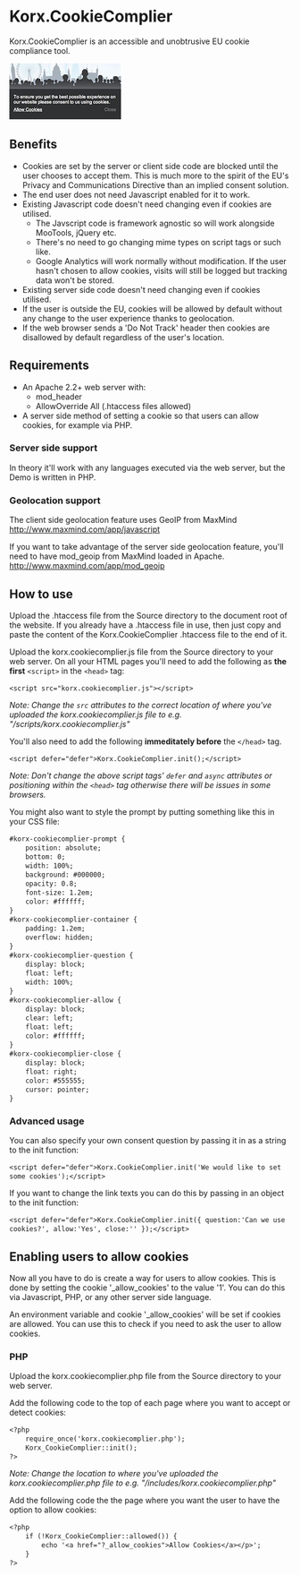 # Korx.CookieComplier

Korx.CookieComplier is an accessible and unobtrusive EU cookie compliance tool.

![Screenshot](https://github.com/korx/Korx.CookieComplier/raw/master/Graphics/screenshot.jpg)

## Benefits


* Cookies are set by the server or client side code are blocked until the user chooses to accept them. This is much more to the spirit of the EU's Privacy and Communications Directive than an implied consent solution.
* The end user does not need Javascript enabled for it to work.
* Existing Javascript code doesn't need changing even if cookies are utilised.
    * The Javscript code is framework agnostic so will work alongside MooTools, jQuery etc.
    * There's no need to go changing mime types on script tags or such like.
    * Google Analytics will work normally without modification. If the user hasn't chosen to allow cookies, visits will still be logged but tracking data won't be stored.
* Existing server side code doesn't need changing even if cookies utilised.
* If the user is outside the EU, cookies will be allowed by default without any change to the user experience thanks to geolocation.
* If the web browser sends a 'Do Not Track' header then cookies are disallowed by default regardless of the user's location.

## Requirements

* An Apache 2.2+ web server with:
    * mod_header
    * AllowOverride All (.htaccess files allowed)
* A server side method of setting a cookie so that users can allow cookies, for example via PHP.

### Server side support

In theory it'll work with any languages executed via the web server, but the Demo is written in PHP.

### Geolocation support

The client side geolocation feature uses GeoIP from MaxMind http://www.maxmind.com/app/javascript

If you want to take advantage of the server side geolocation feature, you'll need to have mod_geoip from MaxMind loaded in Apache. http://www.maxmind.com/app/mod_geoip

## How to use

Upload the .htaccess file from the Source directory to the document root of the website. If you already have a .htaccess file in use, then just copy and paste the content of the Korx.CookieComplier .htaccess file to the end of it.

Upload the korx.cookiecomplier.js file from the Source directory to your web server. On all your HTML pages you'll need to add the following as **the first** `<script>` in the `<head>` tag:

    <script src="korx.cookiecomplier.js"></script>

*Note: Change the `src` attributes to the correct location of where you've uploaded the korx.cookiecomplier.js file to e.g. "/scripts/korx.cookiecomplier.js"*

You'll also need to add the following **immeditately before** the `</head>` tag.

    <script defer="defer">Korx.CookieComplier.init();</script>

*Note: Don't change the above script tags' `defer` and `async` attributes or positioning within the `<head>` tag otherwise there will be issues in some browsers.*

You might also want to style the prompt by putting something like this in your CSS file:

    #korx-cookiecomplier-prompt {
        position: absolute;
        bottom: 0;
        width: 100%;
        background: #000000;
        opacity: 0.8;
        font-size: 1.2em;
        color: #ffffff;
    }
    #korx-cookiecomplier-container {
        padding: 1.2em;
        overflow: hidden;
    }
    #korx-cookiecomplier-question {
        display: block;
        float: left;
        width: 100%;
    }
    #korx-cookiecomplier-allow {
        display: block;
        clear: left;
        float: left;
        color: #ffffff;
    }
    #korx-cookiecomplier-close {
        display: block;
        float: right;
        color: #555555;
        cursor: pointer;
    }

### Advanced usage

You can also specify your own consent question by passing it in as a string to the init function:

    <script defer="defer">Korx.CookieComplier.init('We would like to set some cookies');</script>

If you want to change the link texts you can do this by passing in an object to the init function:

    <script defer="defer">Korx.CookieComplier.init({ question:'Can we use cookies?', allow:'Yes', close:'' });</script>


## Enabling users to allow cookies

Now all you have to do is create a way for users to allow cookies. This is done by setting the cookie '_allow_cookies' to the value '1'. You can do this via Javascript, PHP, or any other server side language.

An environment variable and cookie '_allow_cookies' will be set if cookies are allowed. You can use this to check if you need to ask the user to allow cookies.

### PHP

Upload the korx.cookiecomplier.php file from the Source directory to your web server.

Add the following code to the top of each page where you want to accept or detect cookies:

    <?php
        require_once('korx.cookiecomplier.php');
        Korx_CookieComplier::init();
    ?>

*Note: Change the location to where you've uploaded the korx.cookiecomplier.php file to e.g. "/includes/korx.cookiecomplier.php"*

Add the following code the the page where you want the user to have the option to allow cookies:

    <?php
        if (!Korx_CookieComplier::allowed()) {
            echo '<a href="?_allow_cookies">Allow Cookies</a></p>';
        }
    ?>
